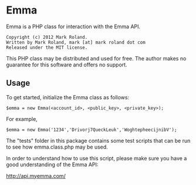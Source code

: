Emma
====

Emma is a PHP class for interaction with the Emma API.

    Copyright (c) 2012 Mark Roland.
    Written by Mark Roland, mark [at] mark roland dot com
    Released under the MIT license.

This PHP class may be distributed and used for free. The author makes
no guarantee for this software and offers no support.

Usage
-----

To get started, initialize the Emma class as follows:

    $emma = new Emma(<account_id>, <public_key>, <private_key>);

For example,

    $emma = new Emma('1234','Drivorj7QueckLeuk','WoghtepheecijnibV');

The "tests" folder in this package contains some test scripts that can
be run to see how emma.class.php may be used.

In order to understand how to use this script, please make sure you
have a good understanding of the Emma API:

http://api.myemma.com/

